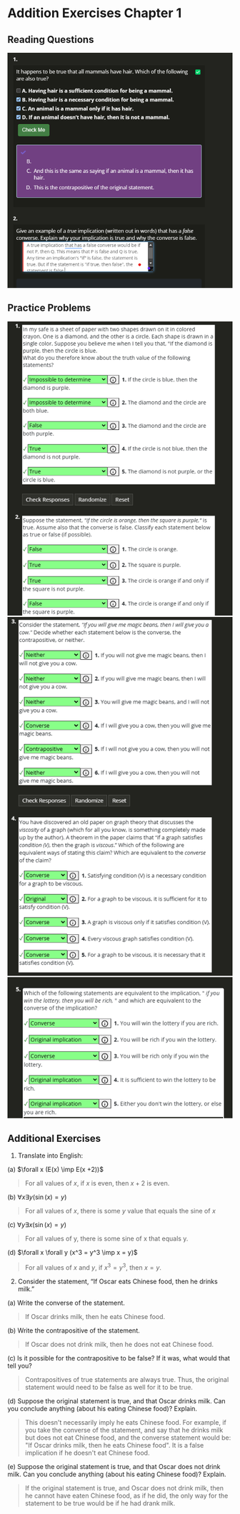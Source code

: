 # Addition Exercises Chapter 1

## Reading Questions
![reading1and2](./ch1s2images/Reading1and2.png)

## Practice Problems

![1and2](./ch1s2images/1and2.png)
![3and4](./ch1s2images/3and4.png)
![5](./ch1s2images/5.png)

## Additional Exercises

1. Translate into English:

(a) $\forall x (E(x) \imp E(x +2))$

> For all values of $x$, if $x$ is even, then $x + 2$ is  even.

(b) $\forall x \exists y (\sin(x) = y)$

> For all values of $x$, there is some $y$ value that equals the sine of $x$

(c) $\forall y \exists x (\sin(x) = y)$

> For all values of y, there is some sine of x that equals y. 

(d) $\forall x \forall y (x^3 = y^3 \imp x = y)$

> For all values of $x$ and $y$, if $x^3 = y^3$, then $x = y$.

2. Consider the statement, “If Oscar eats Chinese food, then he drinks milk.”

(a) Write the converse of the statement.

> If Oscar drinks milk, then he eats Chinese food.

(b) Write the contrapositive of the statement.

> If Oscar does not drink milk, then he does not eat Chinese food.

(c) Is it possible for the contrapositive to be false? If it was, what would that tell you?

> Contrapositives of true statements are always true. Thus, the original statement would need to be false as well for it to be true.

(d) Suppose the original statement is true, and that Oscar drinks milk. Can you conclude anything (about his eating Chinese food)? Explain.

> This doesn't necessarily imply he eats Chinese food. For example, if you take the converse of the statement, and say that he drinks milk but does not eat Chinese food, and the converse statement would be: "If Oscar drinks milk, then he eats Chinese food". It is a false implication if he doesn't eat Chinese food.

(e) Suppose the original statement is true, and that Oscar does not drink milk. Can you conclude anything (about his eating Chinese food)? Explain.

> If the original statement is true, and Oscar does not drink milk, then he cannot have eaten Chinese food, as if he did, the only way for the statement to be true would be if he had drank milk.